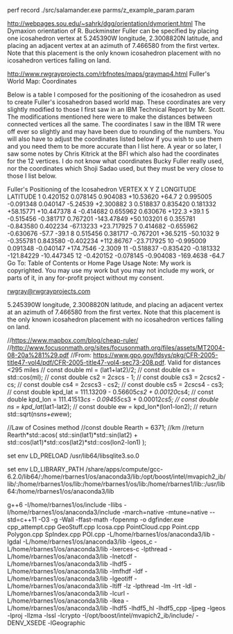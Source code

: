 perf record ./src/salamander.exe parms/z_example_param.param

http://webpages.sou.edu/~sahrk/dgg/orientation/dymorient.html
The Dymaxion orientation of R. Buckminster Fuller can be specified by placing one icosahedron vertex at 5.245390W longitude, 2.3008820N latitude, and placing an adjacent vertex at an azimuth of 7.466580 from the first vertex. Note that this placement is the only known icosahedron placement with no icosahedron vertices falling on land. 


http://www.rwgrayprojects.com/rbfnotes/maps/graymap4.html
Fuller's World Map: Coordinates


Below is a table I composed for the positioning of the icosahedron as used to create Fuller's icosahedron based world map. These coordinates are very slightly modified to those I first saw in an IBM Technical Report by Mr. Scott. The modifications mentioned here were to make the distances between connected vertices all the same. The coordinates I saw in the IBM TR were off ever so slightly and may have been due to rounding of the numbers. You will also have to adjust the coordinates listed below if you wish to use them and you need them to be more accurate than I list here. A year or so later, I saw some notes by Chris Kitrick at the BFI which also had the coordinates for the 12 vertices. I do not know what coordinates Bucky Fuller really used, nor the coordinates which Shoji Sadao used, but they must be very close to those I list below.

Fuller's Positioning of the Icosahedron
VERTEX  X Y Z LONGITUDE LATITUDE
1   0.420152  0.078145   0.904083  +10.53620 +64.7
2   0.995005  -0.091348  0.040147   -5.24539  +2.300882
3   0.518837  0.835420   0.181332  +58.15771 +10.447378
4   -0.414682 0.655962   0.630676 +122.3     +39.1
5   -0.515456 -0.381717  0.767201 -143.47849 +50.103201
6   0.355781  -0.843580  0.402234  -67.13233 +23.717925
7   0.414682  -0.655962 -0.630676  -57.7     -39.1
8   0.515456  0.381717  -0.767201  +36.5215  -50.1032
9   -0.355781 0.843580  -0.402234 +112.86767 -23.717925
10  -0.995009 0.091348  -0.040147 +174.7546   -2.3009
11  -0.518837 -0.835420 -0.181332 -121.84229 -10.447345
12  -0.420152 -0.078145 -0.904083 -169.4638  -64.7
Go To: Table of Contents or Home Page
Usage Note: My work is copyrighted. You may use my work but you may not include my work, or parts of it, in any for-profit project without my consent.

rwgray@rwgrayprojects.com




 5.245390W longitude, 2.3008820N latitude, and placing an adjacent vertex at an azimuth of 7.466580 from the first vertex. Note that this placement is the only known icosahedron placement with no icosahedron vertices falling on land. 






  //https://www.mapbox.com/blog/cheap-ruler/
  //http://www.focusonmath.org/sites/focusonmath.org/files/assets/MT2004-08-20a%281%29.pdf
  //From: https://www.gpo.gov/fdsys/pkg/CFR-2005-title47-vol4/pdf/CFR-2005-title47-vol4-sec73-208.pdf. Valid for distances <295 miles
  // const double ml      = (lat1+lat2)/2;
  // const double cs      = std::cos(ml);
  // const double cs2     = 2*cs*cs  - 1;
  // const double cs3     = 2*cs*cs2 - cs;
  // const double cs4     = 2*cs*cs3 - cs2;
  // const double cs5     = 2*cs*cs4 - cs3;
  // const double kpd_lat = 111.13209    - 0.56605*cs2 + 0.00120*cs4;
  // const double kpd_lon = 111.41513*cs - 0.09455*cs3 + 0.00012*cs5;
  // const double ns      = kpd_lat*(lat1-lat2);
  // const double ew      = kpd_lon*(lon1-lon2);
  // return std::sqrt(ns*ns+ew*ew);

  //Law of Cosines method
  //const double Rearth = 6371; //km
  //return Rearth*std::acos( std::sin(lat1)*std::sin(lat2) + std::cos(lat1)*std::cos(lat2)*std::cos(lon2-lon1) );









set env LD_PRELOAD /usr/lib64/libsqlite3.so.0

set env LD_LIBRARY_PATH /share/apps/compute/gcc-6.2.0/lib64/:/home/rbarnes1/os/anaconda3/lib:/opt/boost/intel/mvapich2_ib/lib/:/home/rbarnes1/os/lib:/home/rbarnes1/os/lib:/home/rbarnes1/lib::/usr/lib64:/home/rbarnes1/os/anaconda3/lib





g++6 -I/home/rbarnes1/os/include -Ilibs -I/home/rbarnes1/os/anaconda3/include -march=native -mtune=native --std=c++11 -O3 -g -Wall -ffast-math -fopenmp -o dgfinder.exe cpp_attempt.cpp  GeoStuff.cpp  Icosa.cpp  PointCloud.cpp  Point.cpp  Polygon.cpp  SpIndex.cpp POI.cpp -L/home/rbarnes1/os/anaconda3/lib -lgdal -L/home/rbarnes1/os/anaconda3/lib -lgeos_c -L/home/rbarnes1/os/anaconda3/lib -lxerces-c -lpthread -L/home/rbarnes1/os/anaconda3/lib -lnetcdf -L/home/rbarnes1/os/anaconda3/lib -lhdf5 -L/home/rbarnes1/os/anaconda3/lib -lmfhdf -ldf -L/home/rbarnes1/os/anaconda3/lib -lgeotiff -L/home/rbarnes1/os/anaconda3/lib -ltiff -lz -lpthread -lm -lrt -ldl -L/home/rbarnes1/os/anaconda3/lib -lcurl -L/home/rbarnes1/os/anaconda3/lib -lkea -L/home/rbarnes1/os/anaconda3/lib -lhdf5 -lhdf5_hl -lhdf5_cpp -ljpeg -lgeos -lproj -llzma -lssl -lcrypto -I/opt/boost/intel/mvapich2_ib/include/ -DENV_XSEDE -lGeographic
